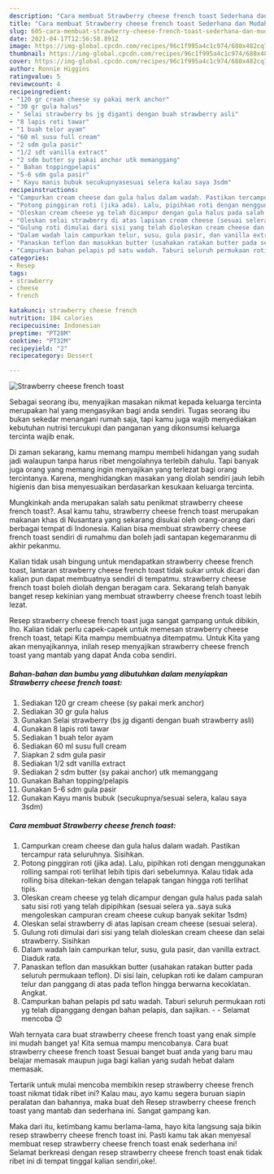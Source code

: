 ```yaml
---
description: "Cara membuat Strawberry cheese french toast Sederhana dan Mudah Dibuat"
title: "Cara membuat Strawberry cheese french toast Sederhana dan Mudah Dibuat"
slug: 605-cara-membuat-strawberry-cheese-french-toast-sederhana-dan-mudah-dibuat
date: 2021-04-17T12:56:58.891Z
image: https://img-global.cpcdn.com/recipes/96c1f995a4c1c974/680x482cq70/strawberry-cheese-french-toast-foto-resep-utama.jpg
thumbnail: https://img-global.cpcdn.com/recipes/96c1f995a4c1c974/680x482cq70/strawberry-cheese-french-toast-foto-resep-utama.jpg
cover: https://img-global.cpcdn.com/recipes/96c1f995a4c1c974/680x482cq70/strawberry-cheese-french-toast-foto-resep-utama.jpg
author: Ronnie Higgins
ratingvalue: 5
reviewcount: 4
recipeingredient:
- "120 gr cream cheese sy pakai merk anchor"
- "30 gr gula halus"
- " Selai strawberry bs jg diganti dengan buah strawberry asli"
- "8 lapis roti tawar"
- "1 buah telor ayam"
- "60 ml susu full cream"
- "2 sdm gula pasir"
- "1/2 sdt vanilla extract"
- "2 sdm butter sy pakai anchor utk memanggang"
- " Bahan toppingpelapis"
- "5-6 sdm gula pasir"
- " Kayu manis bubuk secukupnyasesuai selera kalau saya 3sdm"
recipeinstructions:
- "Campurkan cream cheese dan gula halus dalam wadah. Pastikan tercampur rata seluruhnya. Sisihkan."
- "Potong pinggiran roti (jika ada). Lalu, pipihkan roti dengan menggunakan rolling sampai roti terlihat lebih tipis dari sebelumnya. Kalau tidak ada rolling bisa ditekan-tekan dengan telapak tangan hingga roti terlihat tipis."
- "Oleskan cream cheese yg telah dicampur dengan gula halus pada salah satu sisi roti yang telah dipipihkan (sesuai selera ya..saya suka mengoleskan campuran cream cheese cukup banyak sekitar 1sdm)"
- "Oleskan selai strawberry di atas lapisan cream cheese (sesuai selera)."
- "Gulung roti dimulai dari sisi yang telah dioleskan cream cheese dan selai strawberry. Sisihkan"
- "Dalam wadah lain campurkan telur, susu, gula pasir, dan vanilla extract. Diaduk rata."
- "Panaskan teflon dan masukkan butter (usahakan ratakan butter pada seluruh permukaan teflon). Di sisi lain, celupkan roti ke dalam campuran telur dan panggang di atas pada teflon hingga berwarna kecoklatan. Angkat."
- "Campurkan bahan pelapis pd satu wadah. Taburi seluruh permukaan roti yg telah dipanggang dengan bahan pelapis, dan sajikan.  Selamat mencoba 😊"
categories:
- Resep
tags:
- strawberry
- cheese
- french

katakunci: strawberry cheese french 
nutrition: 104 calories
recipecuisine: Indonesian
preptime: "PT28M"
cooktime: "PT32M"
recipeyield: "2"
recipecategory: Dessert

---
```



![Strawberry cheese french toast](https://img-global.cpcdn.com/recipes/96c1f995a4c1c974/680x482cq70/strawberry-cheese-french-toast-foto-resep-utama.jpg)

Sebagai seorang ibu, menyajikan masakan nikmat kepada keluarga tercinta merupakan hal yang mengasyikan bagi anda sendiri. Tugas seorang ibu bukan sekedar menangani rumah saja, tapi kamu juga wajib menyediakan kebutuhan nutrisi tercukupi dan panganan yang dikonsumsi keluarga tercinta wajib enak.

Di zaman  sekarang, kamu memang mampu membeli hidangan yang sudah jadi walaupun tanpa harus ribet mengolahnya terlebih dahulu. Tapi banyak juga orang yang memang ingin menyajikan yang terlezat bagi orang tercintanya. Karena, menghidangkan masakan yang diolah sendiri jauh lebih higienis dan bisa menyesuaikan berdasarkan kesukaan keluarga tercinta. 



Mungkinkah anda merupakan salah satu penikmat strawberry cheese french toast?. Asal kamu tahu, strawberry cheese french toast merupakan makanan khas di Nusantara yang sekarang disukai oleh orang-orang dari berbagai tempat di Indonesia. Kalian bisa membuat strawberry cheese french toast sendiri di rumahmu dan boleh jadi santapan kegemaranmu di akhir pekanmu.

Kalian tidak usah bingung untuk mendapatkan strawberry cheese french toast, lantaran strawberry cheese french toast tidak sukar untuk dicari dan kalian pun dapat membuatnya sendiri di tempatmu. strawberry cheese french toast boleh diolah dengan beragam cara. Sekarang telah banyak banget resep kekinian yang membuat strawberry cheese french toast lebih lezat.

Resep strawberry cheese french toast juga sangat gampang untuk dibikin, lho. Kalian tidak perlu capek-capek untuk memesan strawberry cheese french toast, tetapi Kita mampu membuatnya ditempatmu. Untuk Kita yang akan menyajikannya, inilah resep menyajikan strawberry cheese french toast yang mantab yang dapat Anda coba sendiri.

<!--inarticleads1-->

##### Bahan-bahan dan bumbu yang dibutuhkan dalam menyiapkan Strawberry cheese french toast:

1. Sediakan 120 gr cream cheese (sy pakai merk anchor)
1. Sediakan 30 gr gula halus
1. Gunakan  Selai strawberry (bs jg diganti dengan buah strawberry asli)
1. Gunakan 8 lapis roti tawar
1. Sediakan 1 buah telor ayam
1. Sediakan 60 ml susu full cream
1. Siapkan 2 sdm gula pasir
1. Sediakan 1/2 sdt vanilla extract
1. Sediakan 2 sdm butter (sy pakai anchor) utk memanggang
1. Gunakan  Bahan topping/pelapis
1. Gunakan 5-6 sdm gula pasir
1. Gunakan  Kayu manis bubuk (secukupnya/sesuai selera, kalau saya 3sdm)




<!--inarticleads2-->

##### Cara membuat Strawberry cheese french toast:

1. Campurkan cream cheese dan gula halus dalam wadah. Pastikan tercampur rata seluruhnya. Sisihkan.
1. Potong pinggiran roti (jika ada). Lalu, pipihkan roti dengan menggunakan rolling sampai roti terlihat lebih tipis dari sebelumnya. Kalau tidak ada rolling bisa ditekan-tekan dengan telapak tangan hingga roti terlihat tipis.
1. Oleskan cream cheese yg telah dicampur dengan gula halus pada salah satu sisi roti yang telah dipipihkan (sesuai selera ya..saya suka mengoleskan campuran cream cheese cukup banyak sekitar 1sdm)
1. Oleskan selai strawberry di atas lapisan cream cheese (sesuai selera).
1. Gulung roti dimulai dari sisi yang telah dioleskan cream cheese dan selai strawberry. Sisihkan
1. Dalam wadah lain campurkan telur, susu, gula pasir, dan vanilla extract. Diaduk rata.
1. Panaskan teflon dan masukkan butter (usahakan ratakan butter pada seluruh permukaan teflon). Di sisi lain, celupkan roti ke dalam campuran telur dan panggang di atas pada teflon hingga berwarna kecoklatan. Angkat.
1. Campurkan bahan pelapis pd satu wadah. Taburi seluruh permukaan roti yg telah dipanggang dengan bahan pelapis, dan sajikan. -  - Selamat mencoba 😊




Wah ternyata cara buat strawberry cheese french toast yang enak simple ini mudah banget ya! Kita semua mampu mencobanya. Cara buat strawberry cheese french toast Sesuai banget buat anda yang baru mau belajar memasak maupun juga bagi kalian yang sudah hebat dalam memasak.

Tertarik untuk mulai mencoba membikin resep strawberry cheese french toast nikmat tidak ribet ini? Kalau mau, ayo kamu segera buruan siapin peralatan dan bahannya, maka buat deh Resep strawberry cheese french toast yang mantab dan sederhana ini. Sangat gampang kan. 

Maka dari itu, ketimbang kamu berlama-lama, hayo kita langsung saja bikin resep strawberry cheese french toast ini. Pasti kamu tak akan menyesal membuat resep strawberry cheese french toast enak sederhana ini! Selamat berkreasi dengan resep strawberry cheese french toast enak tidak ribet ini di tempat tinggal kalian sendiri,oke!.


